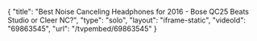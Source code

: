 {
    "title": "Best Noise Canceling Headphones for 2016 - Bose QC25 Beats Studio or Cleer NC?",
    "type": "solo",
    "layout": "iframe-static",
    "videoId": "69863545",
    "url": "\/tvpembed\/69863545"
}